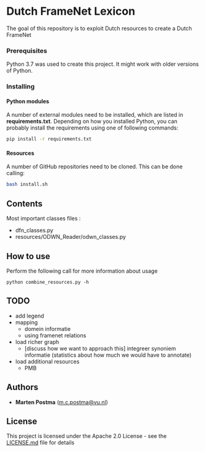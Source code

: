 # Dutch FrameNet Lexicon

The goal of this repository is to exploit Dutch resources to create a Dutch FrameNet

### Prerequisites

Python 3.7 was used to create this project. It might work with older versions of Python.

### Installing


#### Python modules

A number of external modules need to be installed, which are listed in **requirements.txt**.
Depending on how you installed Python, you can probably install the requirements using one of following commands:
```bash
pip install -r requirements.txt
```

#### Resources
A number of GitHub repositories need to be cloned. This can be done calling:
```bash
bash install.sh
```

## Contents

Most important classes files :
* dfn_classes.py
* resources/ODWN_Reader/odwn_classes.py

## How to use
Perform the following call for more information about usage
```
python combine_resources.py -h
```

## TODO
* add legend
* mapping
    * domein informatie
    * using framenet relations
* load richer graph 
    * [discuss how we want to approach this] integreer synoniem informatie (statistics about how much we would have to annotate)
* load additional resources
    * PMB
    
## Authors
* **Marten Postma** (m.c.postma@vu.nl)

## License
This project is licensed under the Apache 2.0 License - see the [LICENSE.md](LICENSE.md) file for details
